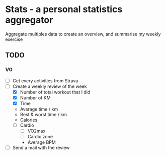 # Stats - a personal statistics aggregator

Aggregate multiples data to create an overview, and summarise my weekly exercise

## TODO
### V0
- [ ] Get every activities from Strava
- [ ] Create a weekly review of the week
  - [x] Number of total workout that I did
  - [x] Number of KM
  - [x] Time
  - Average time / km
  - Best & worst time / km
  - Calories
  - [ ] Cardio
    - [ ] VO2max
    - [ ] Cardio zone
	- Average BPM
- [ ] Send a mail with the review